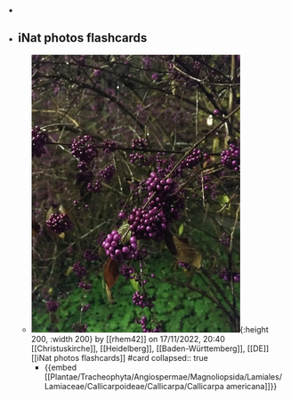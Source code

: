 -
- ## iNat photos flashcards
	- ![iNat_obs_photos_142236231.jpg](../assets/iNat_photos/iNat_obs_photos_142236231.jpg){:height 200, :width 200}
	  by [[rhem42]] on 17/11/2022, 20:40 
	  [[Christuskirche]], [[Heidelberg]], [[Baden-Württemberg]], [[DE]]
	  [[iNat photos flashcards]] #card
	  collapsed:: true
		- {{embed [[Plantae/Tracheophyta/Angiospermae/Magnoliopsida/Lamiales/Lamiaceae/Callicarpoideae/Callicarpa/Callicarpa americana]]}}